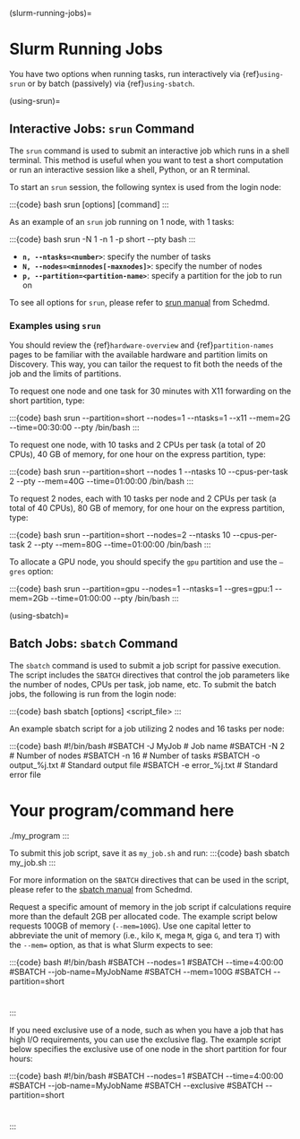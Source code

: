 (slurm-running-jobs)=
# Slurm Running Jobs

You have two options when running tasks, run interactively via {ref}`using-srun` or by batch (passively) via {ref}`using-sbatch`.

(using-srun)=
## Interactive Jobs: `srun` Command
The `srun` command is used to submit an interactive job which runs in a shell terminal. This method is useful when you want to test a short computation or run an interactive session like a shell, Python, or an R terminal.

To start an `srun` session, the following syntex is used from the login node:

:::{code} bash
srun [options] [command]
:::

As an example of an `srun` job running on 1 node, with 1 tasks:

:::{code} bash
srun -N 1 -n 1 -p short --pty bash
:::

- **`n, --ntasks=<number>`**: specify the number of tasks
- **`N, --nodes=<minnodes[-maxnodes]>`**: specify the number of nodes
- **`p, --partition=<partition-name>`**: specify a partition for the job to run on

To see all options for `srun`, please refer to [srun manual] from Schedmd.

### Examples using `srun`

You should review the {ref}`hardware-overview` and {ref}`partition-names` pages to be familiar with the available hardware and partition limits on Discovery. This way, you can tailor the request to fit both the needs of the job and the limits of partitions. 

To request one node and one task for 30 minutes with X11 forwarding on the short partition, type:

:::{code} bash
srun --partition=short --nodes=1 --ntasks=1 --x11 --mem=2G --time=00:30:00 --pty /bin/bash
:::

To request one node, with 10 tasks and 2 CPUs per task (a total of 20 CPUs), 40 GB of memory, for one hour on the express partition, type:

:::{code} bash
srun --partition=short --nodes 1 --ntasks 10 --cpus-per-task 2 --pty --mem=40G --time=01:00:00 /bin/bash
:::

To request 2 nodes, each with 10 tasks per node and 2 CPUs per task (a total of 40 CPUs), 80 GB of memory, for one hour on the express partition, type:

:::{code} bash
srun --partition=short --nodes=2 --ntasks 10 --cpus-per-task 2 --pty --mem=80G --time=01:00:00 /bin/bash
:::

To allocate a GPU node, you should specify the `gpu` partition and use the `–gres` option:

:::{code} bash
srun --partition=gpu --nodes=1 --ntasks=1 --gres=gpu:1 --mem=2Gb --time=01:00:00 --pty /bin/bash
:::

(using-sbatch)=
## Batch Jobs: `sbatch` Command
The `sbatch` command is used to submit a job script for passive execution. The script includes the `SBATCH` directives that control the job parameters like the number of nodes, CPUs per task, job name, etc. To submit the batch jobs, the following is run from the login node:

:::{code} bash
sbatch [options]  <script_file>
:::

An example sbatch script for a job utilizing 2 nodes and 16 tasks per node:

:::{code} bash
#!/bin/bash
#SBATCH -J MyJob               # Job name
#SBATCH -N 2                   # Number of nodes
#SBATCH -n 16                  # Number of tasks
#SBATCH -o output_%j.txt       # Standard output file
#SBATCH -e error_%j.txt        # Standard error file

# Your program/command here
./my_program
:::

To submit this job script, save it as `my_job.sh` and run:
:::{code} bash
sbatch my_job.sh
:::

For more information on the `SBATCH` directives that can be used in the script, please refer to the [sbatch manual] from Schedmd.

Request a specific amount of memory in the job script if calculations require more than the default 2GB per allocated code. The example script below requests 100GB of memory (`--mem=100G`). Use one capital letter to abbreviate the unit of memory (i.e., kilo `K`, mega `M`, giga `G`, and tera `T`) with the `--mem=` option, as that is what Slurm expects to see:

:::{code} bash
#!/bin/bash
#SBATCH --nodes=1
#SBATCH --time=4:00:00
#SBATCH --job-name=MyJobName
#SBATCH --mem=100G
#SBATCH --partition=short

# <commands to execute>
:::

If you need exclusive use of a node, such as when you have a job that has high I/O requirements, you can use the exclusive flag. The example script below specifies the exclusive use of one node in the short partition for four hours:

:::{code} bash
#!/bin/bash
#SBATCH --nodes=1
#SBATCH --time=4:00:00
#SBATCH --job-name=MyJobName
#SBATCH --exclusive
#SBATCH --partition=short

# <commands to execute>
:::

[sbatch manual]: https://slurm.schedmd.com/sbatch.html
[srun manual]: https://slurm.schedmd.com/srun.html